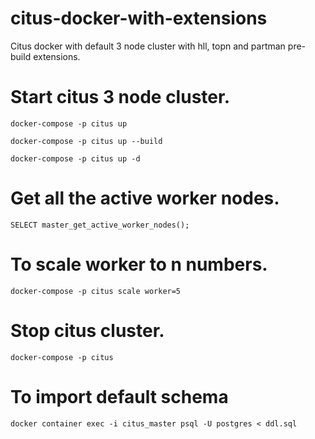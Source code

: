 # citus-docker-with-extensions
Citus docker with default 3 node cluster with hll, topn and partman pre-build extensions. 

# Start citus 3 node cluster.
`docker-compose -p citus up`

`docker-compose -p citus up --build`

`docker-compose -p citus up -d`

# Get all the active worker nodes.

`SELECT master_get_active_worker_nodes();`

# To scale worker to n numbers.

`docker-compose -p citus scale worker=5`

# Stop citus cluster.

`docker-compose -p citus`

# To import default schema

`docker container exec -i citus_master psql -U postgres < ddl.sql`